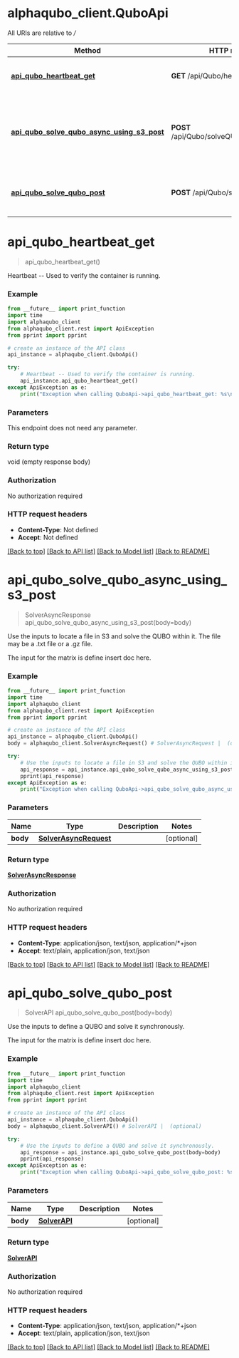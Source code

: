 # alphaqubo_client.QuboApi

All URIs are relative to */*

Method | HTTP request | Description
------------- | ------------- | -------------
[**api_qubo_heartbeat_get**](QuboApi.md#api_qubo_heartbeat_get) | **GET** /api/Qubo/heartbeat | Heartbeat -- Used to verify the container is running.
[**api_qubo_solve_qubo_async_using_s3_post**](QuboApi.md#api_qubo_solve_qubo_async_using_s3_post) | **POST** /api/Qubo/solveQUBOAsyncUsingS3 | Use the inputs to locate a file in S3 and solve the QUBO within it. The file may be a .txt file or a .gz file.
[**api_qubo_solve_qubo_post**](QuboApi.md#api_qubo_solve_qubo_post) | **POST** /api/Qubo/solveQUBO | Use the inputs to define a QUBO and solve it synchronously.

# **api_qubo_heartbeat_get**
> api_qubo_heartbeat_get()

Heartbeat -- Used to verify the container is running.

### Example
```python
from __future__ import print_function
import time
import alphaqubo_client
from alphaqubo_client.rest import ApiException
from pprint import pprint

# create an instance of the API class
api_instance = alphaqubo_client.QuboApi()

try:
    # Heartbeat -- Used to verify the container is running.
    api_instance.api_qubo_heartbeat_get()
except ApiException as e:
    print("Exception when calling QuboApi->api_qubo_heartbeat_get: %s\n" % e)
```

### Parameters
This endpoint does not need any parameter.

### Return type

void (empty response body)

### Authorization

No authorization required

### HTTP request headers

 - **Content-Type**: Not defined
 - **Accept**: Not defined

[[Back to top]](#) [[Back to API list]](../README.md#documentation-for-api-endpoints) [[Back to Model list]](../README.md#documentation-for-models) [[Back to README]](../README.md)

# **api_qubo_solve_qubo_async_using_s3_post**
> SolverAsyncResponse api_qubo_solve_qubo_async_using_s3_post(body=body)

Use the inputs to locate a file in S3 and solve the QUBO within it. The file may be a .txt file or a .gz file.

The input for the matrix is define insert doc here.

### Example
```python
from __future__ import print_function
import time
import alphaqubo_client
from alphaqubo_client.rest import ApiException
from pprint import pprint

# create an instance of the API class
api_instance = alphaqubo_client.QuboApi()
body = alphaqubo_client.SolverAsyncRequest() # SolverAsyncRequest |  (optional)

try:
    # Use the inputs to locate a file in S3 and solve the QUBO within it. The file may be a .txt file or a .gz file.
    api_response = api_instance.api_qubo_solve_qubo_async_using_s3_post(body=body)
    pprint(api_response)
except ApiException as e:
    print("Exception when calling QuboApi->api_qubo_solve_qubo_async_using_s3_post: %s\n" % e)
```

### Parameters

Name | Type | Description  | Notes
------------- | ------------- | ------------- | -------------
 **body** | [**SolverAsyncRequest**](SolverAsyncRequest.md)|  | [optional] 

### Return type

[**SolverAsyncResponse**](SolverAsyncResponse.md)

### Authorization

No authorization required

### HTTP request headers

 - **Content-Type**: application/json, text/json, application/*+json
 - **Accept**: text/plain, application/json, text/json

[[Back to top]](#) [[Back to API list]](../README.md#documentation-for-api-endpoints) [[Back to Model list]](../README.md#documentation-for-models) [[Back to README]](../README.md)

# **api_qubo_solve_qubo_post**
> SolverAPI api_qubo_solve_qubo_post(body=body)

Use the inputs to define a QUBO and solve it synchronously.

The input for the matrix is define insert doc here.

### Example
```python
from __future__ import print_function
import time
import alphaqubo_client
from alphaqubo_client.rest import ApiException
from pprint import pprint

# create an instance of the API class
api_instance = alphaqubo_client.QuboApi()
body = alphaqubo_client.SolverAPI() # SolverAPI |  (optional)

try:
    # Use the inputs to define a QUBO and solve it synchronously.
    api_response = api_instance.api_qubo_solve_qubo_post(body=body)
    pprint(api_response)
except ApiException as e:
    print("Exception when calling QuboApi->api_qubo_solve_qubo_post: %s\n" % e)
```

### Parameters

Name | Type | Description  | Notes
------------- | ------------- | ------------- | -------------
 **body** | [**SolverAPI**](SolverAPI.md)|  | [optional] 

### Return type

[**SolverAPI**](SolverAPI.md)

### Authorization

No authorization required

### HTTP request headers

 - **Content-Type**: application/json, text/json, application/*+json
 - **Accept**: text/plain, application/json, text/json

[[Back to top]](#) [[Back to API list]](../README.md#documentation-for-api-endpoints) [[Back to Model list]](../README.md#documentation-for-models) [[Back to README]](../README.md)

